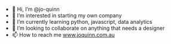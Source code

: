 - 👋 Hi, I’m @jo-quinn
- 👀 I’m interested in starting my own company
- 🌱 I’m currently learning python, javascript, data analytics 
- 💞️ I’m looking to collaborate on anything that needs a designer
- 📫 How to reach me www.joquinn.com.au

